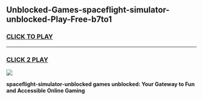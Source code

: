 
## Unblocked-Games-spaceflight-simulator-unblocked-Play-Free-b7to1
<h3>
<a href="https://premium76.site?title=spaceflight-simulator-unblocked&ref=21A">CLICK TO PLAY</a></h3>
<hr>

<h3>
<a href="https://premium76.site?title=spaceflight-simulator-unblocked&ref=21A">CLICK 2 PLAY</a>
  
</h3>

<a href="https://premium76.site?title=spaceflight-simulator-unblocked&ref=21A"><img src="https://clearcache.store/games.png"></a>


**spaceflight-simulator-unblocked games unblocked: Your Gateway to Fun and Accessible Online Gaming**
